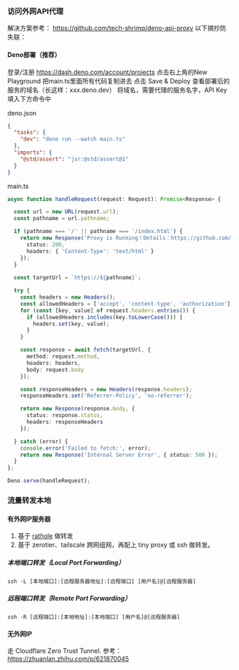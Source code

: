 ### 访问外网API代理
解决方案参考： https://github.com/tech-shrimp/deno-api-proxy 
以下摘抄防失联：

#### Deno部署（推荐）
登录/注册 https://dash.deno.com/account/projects
点击右上角的New Playground
把main.ts里面所有代码复制进去
点击 Save & Deploy
查看部署后的服务的域名（长这样：xxx.deno.dev）
将域名，需要代理的服务名字，API Key填入下方命令中


deno.json
```json
{
  "tasks": {
    "dev": "deno run --watch main.ts"
  },
  "imports": {
    "@std/assert": "jsr:@std/assert@1"
  }
}
```
main.ts
```typescript
async function handleRequest(request: Request): Promise<Response> {

  const url = new URL(request.url);
  const pathname = url.pathname;

  if (pathname === '/' || pathname === '/index.html') {
    return new Response('Proxy is Running！Details：https://github.com/tech-shrimp/deno-api-proxy', {
      status: 200,
      headers: { 'Content-Type': 'text/html' }
    });
  } 
  
  const targetUrl = `https://${pathname}`;

  try {
    const headers = new Headers();
    const allowedHeaders = ['accept', 'content-type', 'authorization'];
    for (const [key, value] of request.headers.entries()) {
      if (allowedHeaders.includes(key.toLowerCase())) {
        headers.set(key, value);
      }
    }

    const response = await fetch(targetUrl, {
      method: request.method,
      headers: headers,
      body: request.body
    });

    const responseHeaders = new Headers(response.headers);
    responseHeaders.set('Referrer-Policy', 'no-referrer');

    return new Response(response.body, {
      status: response.status,
      headers: responseHeaders
    });

  } catch (error) {
    console.error('Failed to fetch:', error);
    return new Response('Internal Server Error', { status: 500 });
  }
};

Deno.serve(handleRequest); 
```

### 流量转发本地
#### 有外网IP服务器
1. 基于 [rathole](https://github.com/rapiz1/rathole) 做转发
2. 基于 zerotier、tailscale 跨网组网，再配上 tiny proxy 或 ssh 做转发。

##### 本地端口转发（Local Port Forwarding）
`ssh -L [本地端口]:[远程服务器地址]:[远程端口] [用户名]@[远程服务器]`
##### 远程端口转发（Remote Port Forwarding）
`ssh -R [远程端口]:[本地地址]:[本地端口] [用户名]@[远程服务器]`

#### 无外网IP
走 Cloudflare Zero Trust Tunnel.
参考： https://zhuanlan.zhihu.com/p/621870045